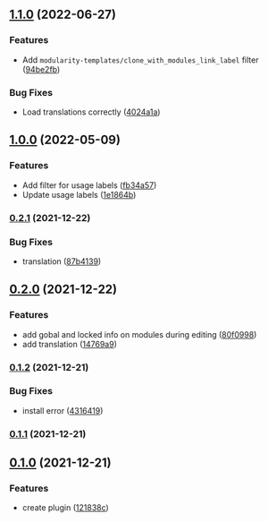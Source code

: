## [1.1.0](https://github.com/municipio-se/wordpress-plugin-modularity-templates/compare/v1.0.0...v1.1.0) (2022-06-27)


### Features

* Add `modularity-templates/clone_with_modules_link_label` filter ([94be2fb](https://github.com/municipio-se/wordpress-plugin-modularity-templates/commit/94be2fb417c9739b001f953e44f8dbbe4a2e10d9))


### Bug Fixes

* Load translations correctly ([4024a1a](https://github.com/municipio-se/wordpress-plugin-modularity-templates/commit/4024a1a34ccb3881433a0375a862b9368fdacec8))

## [1.0.0](https://github.com/municipio-se/wordpress-plugin-modularity-templates/compare/v0.2.1...v1.0.0) (2022-05-09)


### Features

* Add filter for usage labels ([fb34a57](https://github.com/municipio-se/wordpress-plugin-modularity-templates/commit/fb34a57facc0a2da3df45b79018a5d79f176d5bd))
* Update usage labels ([1e1864b](https://github.com/municipio-se/wordpress-plugin-modularity-templates/commit/1e1864b8f647e38c4446d5224bae6c36912b92d5))

### [0.2.1](https://github.com/municipio-se/wordpress-plugin-modularity-templates/compare/v0.2.0...v0.2.1) (2021-12-22)


### Bug Fixes

* translation ([87b4139](https://github.com/municipio-se/wordpress-plugin-modularity-templates/commit/87b4139c044ae41e59dfb051686026687a922ac8))

## [0.2.0](https://github.com/municipio-se/wordpress-plugin-modularity-templates/compare/v0.1.2...v0.2.0) (2021-12-22)


### Features

* add gobal and locked info on modules during editing ([80f0998](https://github.com/municipio-se/wordpress-plugin-modularity-templates/commit/80f0998fc2fc856919e3c12c0578ae289f8aa74c))
* add translation ([14769a9](https://github.com/municipio-se/wordpress-plugin-modularity-templates/commit/14769a92e0166482d8d882e7516bce9a255754d8))

### [0.1.2](https://github.com/municipio-se/wordpress-plugin-modularity-templates/compare/v0.1.1...v0.1.2) (2021-12-21)


### Bug Fixes

* install error ([4316419](https://github.com/municipio-se/wordpress-plugin-modularity-templates/commit/431641986f2cf24c9c4f52e7c7dd50dc2b5d1d98))

### [0.1.1](https://github.com/municipio-se/wordpress-plugin-modularity-templates/compare/v0.1.0...v0.1.1) (2021-12-21)

## [0.1.0](https://github.com/municipio-se/wordpress-plugin-modularity-templates/compare/121838cf43c63cbc9bd8f915aba45ace04153ec4...v0.1.0) (2021-12-21)


### Features

* create plugin ([121838c](https://github.com/municipio-se/wordpress-plugin-modularity-templates/commit/121838cf43c63cbc9bd8f915aba45ace04153ec4))

